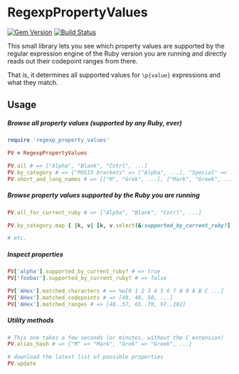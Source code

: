 # RegexpPropertyValues

[![Gem Version](https://badge.fury.io/rb/regexp_property_values.svg)](http://badge.fury.io/rb/regexp_property_values)
[![Build Status](https://travis-ci.org/janosch-x/regexp_property_values.svg?branch=master)](https://travis-ci.org/janosch-x/regexp_property_values)

This small library lets you see which property values are supported by the regular expression engine of the Ruby version you are running and directly reads out their codepoint ranges from there.

That is, it determines all supported values for `\p{value}` expressions and what they match.

## Usage

##### Browse all property values (supported by any Ruby, ever)

```ruby
require 'regexp_property_values'

PV = RegexpPropertyValues

PV.all # => ["Alpha", "Blank", "Cntrl", ...]
PV.by_category # => {"POSIX brackets" => ["Alpha", ...], "Special" => ...}
PV.short_and_long_names # => [["M", "Grek", ...], ["Mark", "Greek", ...]]
```

##### Browse property values supported by the Ruby you are running

```ruby
PV.all_for_current_ruby # => ["Alpha", "Blank", "Cntrl", ...]

PV.by_category.map { |k, v| [k, v.select(&:supported_by_current_ruby?] }

# etc.
```

##### Inspect properties

```ruby
PV['alpha'].supported_by_current_ruby? # => true
PV['foobar'].supported_by_current_ruby? # => false

PV['AHex'].matched_characters # => %w[0 1 2 3 4 5 6 7 8 9 A B C ...]
PV['AHex'].matched_codepoints # => [48, 49, 50, ...]
PV['AHex'].matched_ranges # => [48..57, 65..70, 97..102]
```

##### Utility methods

```ruby
# This one takes a few seconds (or minutes, without the C extension)
PV.alias_hash # => {"M" => "Mark", "Grek" => "Greek", ...}

# download the latest list of possible properties
PV.update
```
